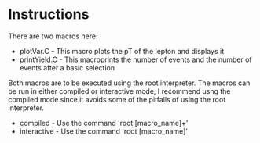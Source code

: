 # Instructions
There are two macros here:
 * plotVar.C - This macro plots the pT of the lepton and displays it
 * printYield.C - This macroprints the number of events and the number of events after a basic selection

Both macros are to be executed using the root interpreter.
The macros can be run in either compiled or interactive mode, I recommend usng the compiled mode since it avoids some of the pitfalls of using the root interpreter.
 * compiled - Use the command 'root [macro_name]+'
 * interactive - Use the command 'root [macro_name]'
